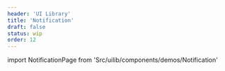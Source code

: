 ```yaml
---
header: 'UI Library'
title: 'Notification'
draft: false
status: wip
order: 12
---
```


<!--
  ATTENTION: This file is auto generated by using "makeDemosFactory".
  Do not change the content!
-->

import NotificationPage from 'Src/uilib/components/demos/Notification'

<NotificationPage />
